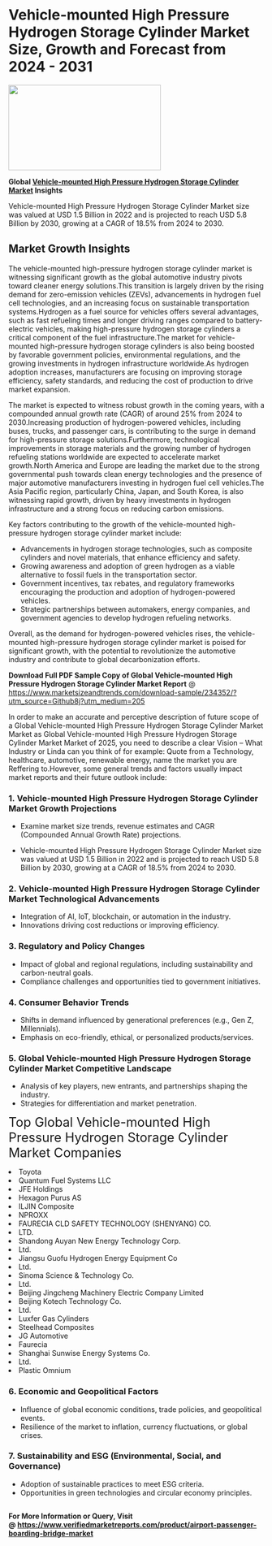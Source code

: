 <H1>Vehicle-mounted High Pressure Hydrogen Storage Cylinder Market Size, Growth and Forecast from 2024 - 2031</H1><img class="aligncenter size-medium wp-image-584254" src="https://thirdeyenews.in/wp-content/uploads/2024/09/Global-Market-Research-300x168.jpeg" alt="" width="300" height="168" /><p><strong>Global&nbsp;<a href="https://www.marketsizeandtrends.com/download-sample/234352/?utm_source=Github8j?utm_medium=205">Vehicle-mounted High Pressure Hydrogen Storage Cylinder Market</a> Insights</strong></p><p>Vehicle-mounted High Pressure Hydrogen Storage Cylinder Market size was valued at USD 1.5 Billion in 2022 and is projected to reach USD 5.8 Billion by 2030, growing at a CAGR of 18.5% from 2024 to 2030.</p><p><h2>Market Growth Insights</h2> <p>The vehicle-mounted high-pressure hydrogen storage cylinder market is witnessing significant growth as the global automotive industry pivots toward cleaner energy solutions.This transition is largely driven by the rising demand for zero-emission vehicles (ZEVs), advancements in hydrogen fuel cell technologies, and an increasing focus on sustainable transportation systems.Hydrogen as a fuel source for vehicles offers several advantages, such as fast refueling times and longer driving ranges compared to battery-electric vehicles, making high-pressure hydrogen storage cylinders a critical component of the fuel infrastructure.The market for vehicle-mounted high-pressure hydrogen storage cylinders is also being boosted by favorable government policies, environmental regulations, and the growing investments in hydrogen infrastructure worldwide.As hydrogen adoption increases, manufacturers are focusing on improving storage efficiency, safety standards, and reducing the cost of production to drive market expansion.</p> <p>The market is expected to witness robust growth in the coming years, with a compounded annual growth rate (CAGR) of around 25% from 2024 to 2030.Increasing production of hydrogen-powered vehicles, including buses, trucks, and passenger cars, is contributing to the surge in demand for high-pressure storage solutions.Furthermore, technological improvements in storage materials and the growing number of hydrogen refueling stations worldwide are expected to accelerate market growth.North America and Europe are leading the market due to the strong governmental push towards clean energy technologies and the presence of major automotive manufacturers investing in hydrogen fuel cell vehicles.The Asia Pacific region, particularly China, Japan, and South Korea, is also witnessing rapid growth, driven by heavy investments in hydrogen infrastructure and a strong focus on reducing carbon emissions.<p>Key factors contributing to the growth of the vehicle-mounted high-pressure hydrogen storage cylinder market include:</p> <ul> <li>Advancements in hydrogen storage technologies, such as composite cylinders and novel materials, that enhance efficiency and safety.</li> <li>Growing awareness and adoption of green hydrogen as a viable alternative to fossil fuels in the transportation sector.</li> <li>Government incentives, tax rebates, and regulatory frameworks encouraging the production and adoption of hydrogen-powered vehicles.</li> <li>Strategic partnerships between automakers, energy companies, and government agencies to develop hydrogen refueling networks.</li> </ul> <p>Overall, as the demand for hydrogen-powered vehicles rises, the vehicle-mounted high-pressure hydrogen storage cylinder market is poised for significant growth, with the potential to revolutionize the automotive industry and contribute to global decarbonization efforts.</p> <p><span class=""><strong>Download Full PDF Sample Copy of Global Vehicle-mounted High Pressure Hydrogen Storage Cylinder Market Report</strong> @ <a href="https://www.marketsizeandtrends.com/download-sample/234352/?utm_source=Github8j?utm_medium=205" target="_blank">https://www.marketsizeandtrends.com/download-sample/234352/?utm_source=Github8j?utm_medium=205</a></span></p><p>In order to make an accurate and perceptive description of future scope of a Global&nbsp;Vehicle-mounted High Pressure Hydrogen Storage Cylinder Market Market as Global&nbsp;Vehicle-mounted High Pressure Hydrogen Storage Cylinder Market Market of 2025, you need to describe a clear Vision &ndash; What Industry or Linda can you think of for example: Quote from a Technology, healthcare, automotive, renewable energy, name the market you are Reffering to.However, some general trends and factors usually impact market reports and their future outlook include:</p><h3>1.&nbsp;<strong>Vehicle-mounted High Pressure Hydrogen Storage Cylinder Market Growth Projections</strong></h3><ul><li>Examine market size trends, revenue estimates and CAGR (Compounded Annual Growth Rate) projections.</li><li><p>Vehicle-mounted High Pressure Hydrogen Storage Cylinder Market size was valued at USD 1.5 Billion in 2022 and is projected to reach USD 5.8 Billion by 2030, growing at a CAGR of 18.5% from 2024 to 2030.</p></li></ul><h3>2.&nbsp;<strong>Vehicle-mounted High Pressure Hydrogen Storage Cylinder Market Technological Advancements</strong></h3><ul><li>Integration of AI, IoT, blockchain, or automation in the industry.</li><li>Innovations driving cost reductions or improving efficiency.</li></ul><h3>3.&nbsp;<strong>Regulatory and Policy Changes</strong></h3><ul><li>Impact of global and regional regulations, including sustainability and carbon-neutral goals.</li><li>Compliance challenges and opportunities tied to government initiatives.</li></ul><h3>4.&nbsp;<strong>Consumer Behavior Trends</strong></h3><ul><li>Shifts in demand influenced by generational preferences (e.g., Gen Z, Millennials).</li><li>Emphasis on eco-friendly, ethical, or personalized products/services.</li></ul><h3>5.&nbsp;<strong>Global Vehicle-mounted High Pressure Hydrogen Storage Cylinder Market Competitive Landscape</strong></h3><ul><li>Analysis of key players, new entrants, and partnerships shaping the industry.</li><li>Strategies for differentiation and market penetration.</li></ul><p data-pm-slice="1 1 []"><span style="color: inherit; font-family: inherit; font-size: 25px;">Top Global Vehicle-mounted High Pressure Hydrogen Storage Cylinder Market Companies</span></p><div class="" data-test-id=""><p><li>Toyota</li><li> Quantum Fuel Systems LLC</li><li> JFE Holdings</li><li> Hexagon Purus AS</li><li> ILJIN Composite</li><li> NPROXX</li><li> FAURECIA CLD SAFETY TECHNOLOGY (SHENYANG) CO.</li><li>LTD.</li><li> Shandong Auyan New Energy Technology Corp.</li><li>Ltd.</li><li> Jiangsu Guofu Hydrogen Energy Equipment Co</li><li> Ltd.</li><li> Sinoma Science & Technology Co.</li><li>Ltd.</li><li> Beijing Jingcheng Machinery Electric Company Limited</li><li> Beijing Kotech Technology Co.</li><li> Ltd.</li><li> Luxfer Gas Cylinders</li><li> Steelhead Composites</li><li> JG Automotive</li><li> Faurecia</li><li> Shanghai Sunwise Energy Systems Co.</li><li> Ltd.</li><li> Plastic Omnium</li></p></div><h3>6.&nbsp;<strong>Economic and Geopolitical Factors</strong></h3><ul><li>Influence of global economic conditions, trade policies, and geopolitical events.</li><li>Resilience of the market to inflation, currency fluctuations, or global crises.</li></ul><h3>7.&nbsp;<strong>Sustainability and ESG (Environmental, Social, and Governance)</strong></h3><ul><li>Adoption of sustainable practices to meet ESG criteria.</li><li>Opportunities in green technologies and circular economy principles.</li></ul><h2><strong style="font-size: 14px;">For More Information or Query, Visit @&nbsp;</strong><a style="background-color: #ffffff; font-size: 14px;" href="https://www.marketsizeandtrends.com/report/vehicle-mounted-high-pressure-hydrogen-storage-cylinder-market/" target="_blank">https://www.verifiedmarketreports.com/product/airport-passenger-boarding-bridge-market</a></h2>